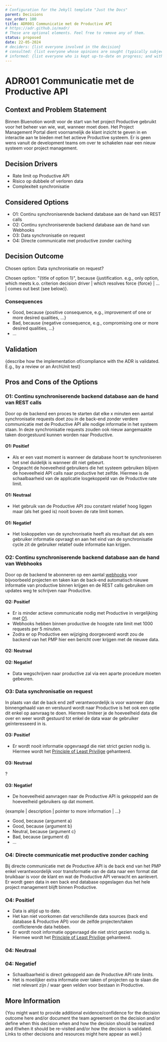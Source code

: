 ```yaml
---
# Configuration for the Jekyll template "Just the Docs"
parent: Decisions
nav_order: 100
title: ADR001 Communicatie met de Productive API
# https://adr.github.io/madr/
# These are optional elements. Feel free to remove any of them.
status: proposed
date: 22-05-2024
# deciders: {list everyone involved in the decision}
# consulted: {list everyone whose opinions are sought (typically subject-matter experts); and with whom there is a two-way communication}
# informed: {list everyone who is kept up-to-date on progress; and with whom there is a one-way communication}
---
```

<!-- we need to disable MD025, because we use the different heading "ADR Template" in the homepage (see above) than it is foreseen in the template -->
<!-- markdownlint-disable-next-line MD025 -->
# ADR001 Communicatie met de Productive API

## Context and Problem Statement

Binnen Bluenotion wordt voor de start van het project Productive gebruikt voor het beheer van wie, wat, wanneer moet doen. Het Project Management Portal dient voornamelijk de klant inzicht te geven in en interactie aan te bieden met het actieve Productive systeem. Er is geen wens vanuit de development teams om over te schakelen naar een nieuw systeem voor project management.

<!-- This is an optional element. Feel free to remove. -->
## Decision Drivers

* Rate limit op Productive API
* Risico op dubbele of verloren data
* Complexiteit synchronisatie

## Considered Options

* O1: Continu synchroniserende backend database aan de hand van REST calls
* O2: Continu synchroniserende backend database aan de hand van Webhooks
* O3: Data synchronisatie on request
* O4: Directe communicatie met productive zonder caching

## Decision Outcome

Chosen option: Data synchronisatie on request?

Chosen option: "{title of option 1}", because
{justification. e.g., only option, which meets k.o. criterion decision driver | which resolves force {force} | … | comes out best (see below)}.

<!-- This is an optional element. Feel free to remove. -->
### Consequences

* Good, because {positive consequence, e.g., improvement of one or more desired qualities, …}
* Bad, because {negative consequence, e.g., compromising one or more desired qualities, …}
* … <!-- numbers of consequences can vary -->

<!-- This is an optional element. Feel free to remove. -->
## Validation

{describe how the implementation of/compliance with the ADR is validated. E.g., by a review or an ArchUnit test}

<!-- This is an optional element. Feel free to remove. -->
## Pros and Cons of the Options

### O1: Continu synchroniserende backend database aan de hand van REST calls

Door op de backend een proces te starten dat elke x minuten een aantal synchronisatie requests doet zou in de back-end zonder verdere communicatie met de Productive API alle nodige informatie in het systeem staan. In deze synchronisatie requests zouden ook nieuw aangemaakte taken doorgestuurd kunnen worden naar Productive.

#### O1: Positief

* Als er een vast moment is wanneer de database hoort te synchroniseren het snel duidelijk is wanneer dit niet gebeurt.
* Ongeacht de hoeveelheid gebruikers die het systeem gebruiken blijven de hoeveelheid API calls naar productive het zelfde. Hiermee is de schaalbaarheid van de applicatie losgekoppeld van de Productive rate limit.

#### O1: Neutraal

* Het gebruik van de Productive API zou constant relatief hoog liggen maar (als het goed is) nooit boven de rate limit komen.

#### O1: Negatief

* Het loskoppelen van de synchronisatie heeft als resultaat dat als een gebruiker informatie opvraagt en aan het eind van de synchronisatie cycle zit de gebruiker relatief oude informatie kan krijgen.

### O2: Continu synchroniserende backend database aan de hand van Webhooks

Door op de backend te abonneren op een aantal [webhooks](https://developer.productive.io/webhooks.html) voor bijvoorbeeld projecten en taken kan de back-end automatisch nieuwe informatie van productive binnen krijgen en de REST calls gebruiken om updates weg te schrijven naar Productive.

#### O2: Positief

* Er is minder actieve communicatie nodig met Productive in vergelijking met [O1](#o1-continu-synchroniserende-backend-database-aan-de-hand-van-rest-calls).
* Webhooks hebben binnen productive de hoogste rate limit met 1000 requests per 5 minuten.
* Zodra er op Productive een wijziging doorgevoerd wordt zou de backend van het PMP hier een bericht over krijgen met de nieuwe data.

#### O2: Neutraal

#### O2: Negatief

* Data wegschrijven naar productive zal via een aparte procedure moeten gebeuren.

### O3: Data synchronisatie on request

In plaats van dat de back end zelf verantwoordelijk is voor wanneer data binnengehaald van en verstuurd wordt naar Productive is het ook een optie dit enkel op aanvraag te doen. Hiermee limiteer je de hoeveelheid data die over en weer wordt gestuurd tot enkel de data waar de gebruiker geïnteresseerd in is.

#### O3: Positief

* Er wordt nooit informatie opgevraagd die niet strict gezien nodig is. Hiermee wordt het [Principle of Least Privilige](https://www.paloaltonetworks.com/cyberpedia/what-is-the-principle-of-least-privilege#:~:text=The%20principle%20of%20least%20privilege%20(PoLP)%20is%20an%20information%20security,to%20complete%20a%20required%20task.) gehanteerd.

#### O3: Neutraal

?

#### O3: Negatief

* De hoeveelheid aanvragen naar de Productive API is gekoppeld aan de hoeveelheid gebruikers op dat moment.

{example | description | pointer to more information | …}

* Good, because {argument a}
* Good, because {argument b}
* Neutral, because {argument c}
* Bad, because {argument d}
* …

### O4: Directe communicatie met productive zonder caching

Bij directe communicatie met de Productive API is de back end van het PMP enkel verantwoordelijk voor transformatie van de data naar een format dat bruikbaar is voor de klant en wat de Productive API verwacht en aanlevert. Er wordt geen data in een back end database opgeslagen dus het hele project management blijft binnen Productive.

### O4: Positief

* Data is altijd up to date.
* Het kan niet voorkomen dat verschillende data sources (back end database & Productive API) voor de zelfde projecten/taken conflicterende data hebben.
* Er wordt nooit informatie opgevraagd die niet strict gezien nodig is. Hiermee wordt het [Principle of Least Privilige](https://www.paloaltonetworks.com/cyberpedia/what-is-the-principle-of-least-privilege#:~:text=The%20principle%20of%20least%20privilege%20(PoLP)%20is%20an%20information%20security,to%20complete%20a%20required%20task.) gehanteerd.

### 04: Neutraal

### 04: Negatief

* Schaalbaarheid is direct gekoppeld aan de Productive API rate limits.
* Het is moeilijker extra informatie over taken of projecten op te slaan die niet relevant zijn / waar geen velden voor bestaan in Productive.


<!-- This is an optional element. Feel free to remove. -->
## More Information

{You might want to provide additional evidence/confidence for the decision outcome here and/or
 document the team agreement on the decision and/or
 define when this decision when and how the decision should be realized and if/when it should be re-visited and/or
 how the decision is validated.
 Links to other decisions and resources might here appear as well.}

